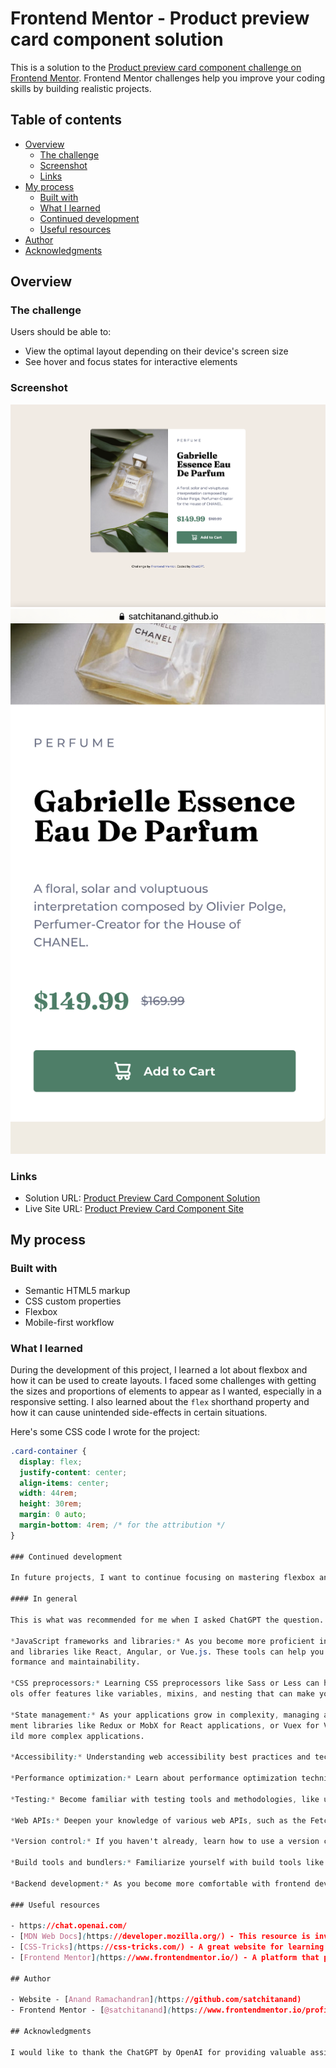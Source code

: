 # Frontend Mentor - Product preview card component solution

This is a solution to the [Product preview card component challenge on Frontend Mentor](https://www.frontendmentor.io/challenges/product-preview-card-component-GO7UmttRfa). Frontend Mentor challenges help you improve your coding skills by building realistic projects. 

## Table of contents

- [Overview](#overview)
  - [The challenge](#the-challenge)
  - [Screenshot](#screenshot)
  - [Links](#links)
- [My process](#my-process)
  - [Built with](#built-with)
  - [What I learned](#what-i-learned)
  - [Continued development](#continued-development)
  - [Useful resources](#useful-resources)
- [Author](#author)
- [Acknowledgments](#acknowledgments)

## Overview

### The challenge

Users should be able to:

- View the optimal layout depending on their device's screen size
- See hover and focus states for interactive elements

### Screenshot

![Product Preview Card Component: desktop](./screenshot-desktop.png)
![Product Preview Card Component: mobile](./screenshot-mobile.jpeg)

### Links

- Solution URL: [Product Preview Card Component Solution](https://github.com/satchitanand/006_Product_Preview_Card_Component)
- Live Site URL: [Product Preview Card Component Site](https://satchitanand.github.io/006_Product_Preview_Card_Component)

## My process

### Built with

- Semantic HTML5 markup
- CSS custom properties
- Flexbox
- Mobile-first workflow

### What I learned

During the development of this project, I learned a lot about flexbox and how it can be used to create layouts. I faced some challenges with getting the sizes and proportions of elements to appear as I wanted, especially in a responsive setting. I also learned about the `flex` shorthand property and how it can cause unintended side-effects in certain situations.

Here's some CSS code I wrote for the project:

```css
.card-container {
  display: flex;
  justify-content: center;
  align-items: center;
  width: 44rem;
  height: 30rem;
  margin: 0 auto;
  margin-bottom: 4rem; /* for the attribution */
}

### Continued development

In future projects, I want to continue focusing on mastering flexbox and learning more about grid. I also want to dive deeper into responsive design, as it's an essential part of modern web development. I'm particularly interested in learning more about media queries and how to effectively use them to create responsive layouts.

#### In general

This is what was recommended for me when I asked ChatGPT the question.  I am amazed!

*JavaScript frameworks and libraries:* As you become more proficient in vanilla JavaScript, you might want to explore popular frameworks 
and libraries like React, Angular, or Vue.js. These tools can help you build more complex and feature-rich applications with better per
formance and maintainability.

*CSS preprocessors:* Learning CSS preprocessors like Sass or Less can help you write more organized and maintainable CSS code. These to
ols offer features like variables, mixins, and nesting that can make your stylesheets more modular and scalable.

*State management:* As your applications grow in complexity, managing application state becomes more challenging. Learning state manage
ment libraries like Redux or MobX for React applications, or Vuex for Vue.js applications, can help you manage state effectively and bu
ild more complex applications.

*Accessibility:* Understanding web accessibility best practices and techniques is essential to build inclusive web applications. Focus on learning how to make your applications accessible to a wider range of users, including those with disabilities.

*Performance optimization:* Learn about performance optimization techniques such as lazy-loading, code splitting, and caching to ensure that your applications load quickly and provide a smooth user experience.

*Testing:* Become familiar with testing tools and methodologies, like unit testing, integration testing, and end-to-end testing. Learning testing frameworks like Jest, Mocha, or Cypress can help you create more robust and reliable applications.

*Web APIs:* Deepen your knowledge of various web APIs, such as the Fetch API, Web Storage API, and Geolocation API. This can help you create more feature-rich and interactive applications.

*Version control:* If you haven't already, learn how to use a version control system like Git to better manage your code, collaborate with others, and track changes in your projects.

*Build tools and bundlers:* Familiarize yourself with build tools like Webpack, Parcel, or Rollup.js to automate tasks, bundle your assets, and optimize your application for production.

*Backend development:* As you become more comfortable with frontend development, you may want to explore backend development with technologies like Node.js, Express, or Django. Learning about databases, RESTful APIs, and server-side rendering can help you become a full-stack developer.

### Useful resources

- https://chat.openai.com/
- [MDN Web Docs](https://developer.mozilla.org/) - This resource is invaluable for understanding HTML, CSS, and JavaScript concepts.
- [CSS-Tricks](https://css-tricks.com/) - A great website for learning and keeping up with CSS techniques and best practices.
- [Frontend Mentor](https://www.frontendmentor.io/) - A platform that provides realistic coding challenges to help improve frontend skills.

## Author

- Website - [Anand Ramachandran](https://github.com/satchitanand)
- Frontend Mentor - [@satchitanand](https://www.frontendmentor.io/profile/satchitanand)

## Acknowledgments

I would like to thank the ChatGPT by OpenAI for providing valuable assistance and guidance throughout the development of this project.